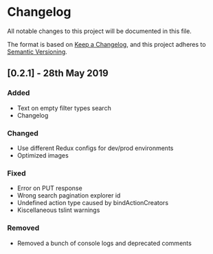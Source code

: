 # Changelog

All notable changes to this project will be documented in this file.

The format is based on [Keep a Changelog](https://keepachangelog.com/en/1.0.0/), and this project adheres to [Semantic Versioning](https://semver.org/spec/v2.0.0.html).

## [0.2.1] - 28th May 2019
### Added
- Text on empty filter types search
- Changelog

### Changed
- Use different Redux configs for dev/prod environments
- Optimized images

### Fixed
- Error on PUT response
- Wrong search pagination explorer id
- Undefined action type caused by bindActionCreators
- Kiscellaneous tslint warnings

### Removed
- Removed a bunch of console logs and deprecated comments

